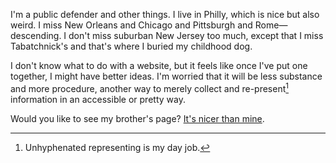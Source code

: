 I'm a public defender and other things. I live in Philly, which is nice but also weird. I miss New Orleans and Chicago and Pittsburgh and Rome—descending. I don't miss suburban New Jersey too much, except that I miss Tabatchnick's and that's where I buried my childhood dog.

I don't know what to do with a website, but it feels like once I've put one together, I might have better ideas. I'm worried that it will be less substance and more procedure, another way to merely collect and re-present[^1] information in an accessible or pretty way.

Would you like to see my brother's page? [It's nicer than mine](http://rzach.me).

[^1]: Unhyphenated representing is my day job.
